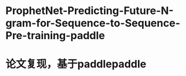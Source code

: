 # ProphetNet-Predicting-Future-N-gram-for-Sequence-to-Sequence-Pre-training-paddle

# 论文复现，基于paddlepaddle
